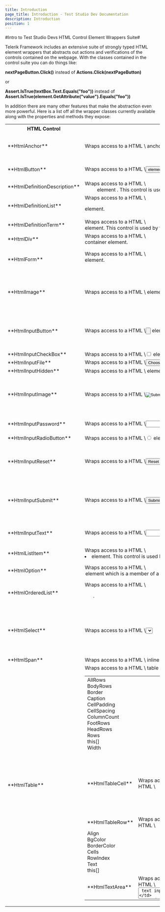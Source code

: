 ```yaml
---
title: Introduction
page_title: Introduction - Test Studio Dev Documentation
description: Introduction
position: 1
---
```

#Intro to Test Studio Devs HTML Control Element Wrappers Suite#

Telerik Framework includes an extensive suite of strongly typed HTML element wrappers that abstracts out actions and verifications of the controls contained on the webpage. With the classes contained in the control suite you can do things like:

**nextPageButton.Click()** instead of **Actions.Click(nextPageButton)**

or

**Assert.IsTrue(textBox.Text.Equals("foo"))** instead of **Assert.IsTrue(element.GetAttribute("value").Equals("foo"))**


In addition there are many other features that make the abstraction even more powerful. Here is a list off all the wrapper classes currently available along with the properties and methods they expose:

<table class="docs">
<tr>
	<th>HTML Control</th><th>Description</th><th>Properties</th><th>Methods</th><th>Base Class</th>
</tr>
<tr>
	<td>**HtmlAnchor**</td>
	<td>Wraps access to a HTML \<a> anchor element.</td>
	<td>HRef<br>
	Name<br>
	Target<br>
	Title</td>
	<td></td>
	<td><a href="#base">HtmlContainerControl</a></td>
</tr>
<tr>
	<td>**HtmlButton**</td>
	<td>Wraps access to a HTML \<button> element.</td>
	<td>Disabled
	Name<br>
	TabIndex<br>
	Valuee</td>
	<td></td>
	<td><a href="#base">HtmlContainerControl</a></td>
</tr>
<tr>
	<td>**HtmlDefinitionDescription**</td>
	<td>Wraps access to a HTML \<dd /> element . This control is used by the HtmlDefinitionList control.</td>
	<td>Description</td>
	<td></td>
	<td><a href="#base">HtmlContainerControl</a></td>
</tr>
<tr>
	<td>**HtmlDefinitionList**</td>
	<td>Wraps access to a HTML \<dl> element.</td>
	<td>Descriptions<br>
	Terms</td>
	<td></td>
	<td><a href="#base">HtmlContainerControl</a></td>
</tr>
<tr>
	<td>**HtmlDefinitionTerm**</td>
	<td>Wraps access to a HTML \<dt> element. This control is used by the HtmlDefinitionList control.</td>
	<td>Terms</td>
	<td></td>
	<td><a href="#base">HtmlContainerControl</a></td>
</tr>
<tr>
	<td>**HtmlDiv**</td>
	<td>Wraps access to a HTML \<div> container element.</td>
	<td></td>
	<td></td>
	<td><a href="#base">HtmlContainerControl</a></td>
</tr>
<tr>
	<td>**HtmlForm**</td>
	<td>Wraps access to a HTML \<form> element.</td>
	<td>EncType<br>
	Length<br>
	Name<br>
	Target</td>
	<td></td>
	<td><a href="#base">HtmlContainerControl</a></td>
</tr>
<tr>
	<td>**HtmlImage**</td>
	<td>Wraps access to a HTML \<image> element.</td>
	<td>Align<br>
	Alt<br>
	Border<br>
	Height<br>
	Src<br>
	Width</td>
	<td></td>
	<td><a href="#base">HtmlControl</a></td>
</tr>
<tr>
	<td>**HtmlInputButton**</td>
	<td>Wraps access to a HTML \<input type=button> element.</td>
	<td>Align<br>
	Alt<br>
	Border<br>
	Height<br>
	Src<br>
	Width</td>
	<td></td>
	<td><a href="#base">HtmlInputControl</a></td>
</tr>
<tr>
	<td>**HtmlInputCheckBox**</td>
	<td>Wraps access to a HTML \<input type=checkbox> element.</td>
	<td>Checked</td>
	<td>Check</td>
	<td><a href="#base">HtmlInputControl</a></td>
</tr>
<tr>
	<td>**HtmlInputFile**</td>
	<td>Wraps access to a HTML \<input type=file> element.</td>
	<td>FilePath</td>
	<td>Upload</td>
	<td><a href="#base">HtmlInputControl</a></td>
</tr>
<tr>
	<td>**HtmlInputHidden**</td>
	<td>Wraps access to a HTML \<input type=hidden> element.</td>
	<td></td>
	<td></td>
	<td><a href="#base">HtmlInputControl</a></td>
</tr>
<tr>
	<td>**HtmlInputImage**</td>
	<td>Wraps access to a HTML \<input type=image> element.</td>
	<td>Align<br>
	Alt<br>
	Border<br>
	Height<br>
	Src<br>
	Width</td>
	<td></td>
	<td><a href="#base">HtmlInputControl</a></td>
</tr>
<tr>
	<td>**HtmlInputPassword**</td>
	<td>Wraps access to a HTML \<input type=password> element.</td>
	<td>Disabled
	Size<br>
	TabIndex<br>
	Text</td>
	<td></td>
	<td><a href="#base">HtmlInputControl</a></td>
</tr>
<tr>
	<td>**HtmlInputRadioButton**</td>
	<td>Wraps access to a HTML \<input type=radio> element.</td>
	<td>Cheched</td>
	<td>Check</td>
	<td><a href="#base">HtmlInputControl</a></td>
</tr>
<tr>
	<td>**HtmlInputReset**</td>
	<td>Wraps access to a HTML \<input type=reset> element.</td>
	<td>Align<br>
	Alt<br>
	Border<br>
	Height<br>
	Src<br>
	Width</td>
	<td></td>
	<td><a href="#base">HtmlInputControl</a></td>
</tr>
<tr>
	<td>**HtmlInputSubmit**</td>
	<td>Wraps access to a HTML \<input type=submit> element.</td>
	<td>Align<br>
	Alt<br>
	Border<br>
	Height<br>
	Src<br>
	Width</td>
	<td></td>
	<td><a href="#base">HtmlInputControl</a></td>
</tr>
<tr>
	<td>**HtmlInputText**</td>
	<td>Wraps access to a HTML \<input type=text> element.</td>
	<td>Disabled<br>
	Size<br>
	TabIndex<br>
	Text</td>
	<td></td>
	<td><a href="#base">HtmlInputControl</a></td>
</tr>
<tr>
	<td>**HtmlListItem**</td>
	<td>Wraps access to a HTML \<li> element. This control is used by the HtmlOrdererList control and the HtmlUnorderedList control.</td>
	<td>GetItemOrder</td>
	<td></td>
	<td><a href="#base">HtmlContainerControl</a></td>
</tr>
<tr>
	<td>**HtmlOption**</td>
	<td>Wraps access to a HTML \<option> element which is a member of a select element.</td>
	<td>Selected<br>
	Text<br>
	Value</td>
	<td></td>
	<td><a href="#base">HtmlControl</a></td>
</tr>
<tr>
	<td>**HtmlOrderedList**</td>
	<td>Wraps access to a HTML \<ol>.</td>
	<td>AllItems<br>
	Itemst</td>
	<td></td>
	<td><a href="#base">HtmlContainerControl</a></td>
</tr>
<tr>
	<td>**HtmlSelect**</td>
	<td>Wraps access to a HTML \<select> list box or drop-down list element.</td>
	<td>Options<br>
	SelectedIndex<br>
	SelectedOption<br>
	this[]</td>
	<td>SelectByIndex<br>
	SelectByText<br>
	SelectByValue<br>
	SelectByPartialText<br>
	SelectByPartialValue<br>
	MultiSelect<br>
	MultiSelectByValue<br>
	MultiSelectByText</td>
	<td><a href="#base">HtmlContainerControl</a></td>
</tr>
<tr>
	<td>**HtmlSpan**</td>
	<td>Wraps access to a HTML \<span> inline text container element.</td>
	<td></td>
	<td></td>
	<td><a href="#base">HtmlContainerControl</a></td>
</tr>
<tr>
	<td>**HtmlTable**</td>
	<td>Wraps access to a HTML \<table> table element containing rows and columns.</td>
	<td>AllRows<br>
	BodyRows<br>
	Border<br>
	Caption<br>
	CellPadding<br>
	CellSpacing<br>
	ColumnCount<br>
	FootRows<br>
	HeadRows<br>
	Rows<br>
	this[]<br>
	Width</td>
	<td></td>
	<td><a href="#base">HtmlContainerControl</a></td>
</tr>
<tr>
	<td>**HtmlTableCell**</td>
	<td>Wraps access to a HTML \<td> table cell element.</td>
	<td>Align<br>
	BgColor<br>
	BorderColor<br>
	CellIndex<br>
	ColSpan<br>
	Height<br>
	RowSpan<br>
	Text<br>
	VAlign<br>
	Width/td>
	<td></td>
	<td><a href="#base">HtmlContainerControl</a></td>
</tr>
<tr>
	<td>**HtmlTableRow**</td>
	<td>Wraps access to a HTML \<tr> element.</td>
	<td>Align<br>
	BgColor<br>
	BorderColor<br>
	Cells<br>
	RowIndex<br>
	Text<br>
	this[]</td>
	<td></td>
	<td><a href="#base">HtmlContainerControl</a></td>
</tr>
<tr>
	<td>**HtmlTextArea**</td>
	<td>Wraps access to a HTML \<textArea> text input element.</td>
	<td>Cols<br>
	Rows<br>
	Text</td>
	<td></td>
	<td><a href="#base">HtmlContainerControl</a></td>
</tr>
<tr>
	<td>**HtmlUnorderedList**</td>
	<td>Wraps access to a HTML \<ul> element.</td>
	<td>AllItems<br>
	Items</td>
	<td></td>
	<td><a href="#base">HtmlContainerControl</a></td>
</tr>
<table>
*Table 1. List of HTML element control wrappers contained in Telerik Testing Framework's HTML control suite.*

Here is a list of the base classes along with the properties and methods they expose:

<table class="docs" id="base">
<tr>
	<th>Base Class</th><th>Description</th><th>Properties</th><th>Methods</th><th>Base Class</th>
</tr>
<tr>
	<td>**HtmlContainerControl**</td>
	<td>Base class for all wrapper controls that can contain other controls.</td>
	<td>Find<br>
	InnerText<br>	
	TextContent</td>
	<td></td>
	<td>HtmlControl</td>
</tr>
<tr>
	<td>**HtmlInputControl**</td>
	<td>Base class for all input wrapper controls.</td>
	<td>Name<br>
	Type<br>
	Value</td>
	<td></td>
	<td>HtmlControl</td>
</tr>
<tr>
	<td>**HtmlControl**</td>
	<td>Base class for the entire HTML wrapper control suite.</td>
	<td>Attributes<br>
	ChildNodes<br>
	ClientSideLocator<br>
	CssClass<br>
	Events<br>
	ID<br>
	ScrollLeft<br>
	ScrollTop<br>
	Styles<br>
	TagName<br>
	Wait</td>
	<td>AddEventListener<br>
	CallMethod<br>
	Capture<br>
	Click<br>
	Download<br>
	DragTo<br>
	DragToWindowLocation<br>
	GetComputedStyle<br>
	GetComputedStyleValue<br>
	GetRectangle<br>
	GetStyle<br>
	GetStyleValue<br>
	GetValue<br>
	InvokeEvent<br>
	IsVisible<br>
	MouseClick<br>
	MouseHover<br>
	Parent(T)<br>
	RemoveEventListener<br>
	ScrollToVisible<br>
	SetValue</td>
	<td>Control</td>
</tr>
<tr>
	<td>**Control**</td>
	<td>Root base class for all WebAii controls.</td>
	<td>BaseElement<br>
	IsRefresh<br>
	Locator<br>
	LocatorExpression<br>
	OwnerBrowser<br>
	Terms</td>
	<td>AssignElement<br>
	GetFamilyElement<br>
	MatchControl<br>
	Refresh</td>
	<td><a href="#" target="_blank">HtmlContainerControl</a></td>
</tr>
<table>
*Table 2. List of base classes used by Test Studio Dev's HTML control suite.*

Here is a list of the support classes that make it easier to use the rest of the HTML control suite:

<table class="docs">
<tr>
	<th>Base Class</th><th>Description</th><th>Properties</th><th>Methods</th><th>Base Class</th>
</tr>
<tr>
	<td>**HtmlFind**</td>
	<td>An extended Find class that includes HTML specific find methods.</td>
	<td>Table<br>
	TableCell<br>
	TableRowt</td>
	<td></td>
	<td>Find</td>
</tr>
<tr>
	<td>**HtmlStyle**</td>
	<td>Represents a single HtmlStyle. This object can be used to help probe and do validation against Html styles. Has functionality to convert unit styles to int values and color styles to System.Drawing.Color.</td>
	<td>Name<br>
	Value</td>
	<td>IsColor<br>
	IsInt<br>
	(static) IsSameColor<br>
	ToColor<br>
	(static) ToHtmlColor<br>
	ToInt</td>
	<td>Name<br>Value</td>
</tr>
<tr>
	<td>**HtmlWait**</td>
	<td>An extended Wait class that includes HTML specific wait methods.</td>
	<td></td>
	<td>ForCondition<br>
	ForExists<br>
	ForStyles<br>
	ForStylesNot<br>
	ForVisible<br>
	ForVisibleNot</td>
	<td>Wait</td>
</tr>
<table>
*Table 3. List of HtmlControl support classes contained in Telerik Testing Framework's HTML control suite.*

##Example of How to Fill Out a Web Form Using the HTML Element Wrapper Control Suite##

Suppose we're automating a form to submit an auto classified ad. Here's how to write the code and take advantage of the HTML element wrapper suite:

#### __[C#]__

          {{region }}

	[TestClass]
	public class SubmitAdTestClass : BaseTest
	{
		private const string TEST_PAGE_NAME = @"..\..\Pages\HTMLControls.htm";
	
		// Since we know the order of the input fields
		// we can use an enum to more easily reference them.
		enum TextInputFields
		{
			Model,
			Price,
			Phone,
			Email,
			FirstName,
			LastName,
			Company,
			Address,
			City,
			Zip,
			UserName,
		}
		// Same thing for the select drop downs
		enum Selects
		{
			Year,
			Make,
			AllowEmail,
			State
		}
	
		[TestMethod]
		[Description("Submits a used car classified ad")]
		public void SubmitAdTest()
		{
			Manager.LaunchNewBrowser();
			ActiveBrowser.NavigateTo("file:\\\\" + Path.Combine(TestContext.TestDir, TEST_PAGE_NAME));
	
			// Find all the required elements on the page
			HtmlForm form = Find.ById<HtmlForm>("Form2");
			IList<HtmlSelect> selectsList = form.Find.AllByTagName<HtmlSelect>("select");
			IList<HtmlInputText> textInputsList = form.Find.AllByTagName<HtmlInputText>("input");
			HtmlInputPassword passwordField = form.Find.ById<HtmlInputPassword>("txtPassword");
			HtmlTextArea description = form.Find.ById<HtmlTextArea>("txtDescription");
			HtmlInputSubmit submit = form.Find.ById<HtmlInputSubmit>("submit");
	
			// Enter data into the input fields
			Actions.ScrollToVisible(submit.BaseElement, ScrollToVisibleType.ElementBottomAtWindowBottom);
			selectsList[(int)Selects.Year].SelectByText("1956");
			selectsList[(int)Selects.Make].SelectByText("Ford");
			textInputsList[(int)TextInputFields.Model].Text = "T-Bird";
			textInputsList[(int)TextInputFields.Price].Text = "175000";
			textInputsList[(int)TextInputFields.Phone].Text = "555-122-5544";
			textInputsList[(int)TextInputFields.Email].Text = "test@myemail.com";
			selectsList[(int)Selects.AllowEmail].SelectByText("Yes");
			description.Text = "Beautifully restored two tone red & white classic T-Bird. Just like factory mint condition. Actual mileage is 175,600.";
			textInputsList[(int)TextInputFields.FirstName].Text = "Willard";
			textInputsList[(int)TextInputFields.LastName].Text = "Laird";
			textInputsList[(int)TextInputFields.Company].Text = "Laird Auto Restoration";
			textInputsList[(int)TextInputFields.Address].Text = "147 Industrial Dr.";
			textInputsList[(int)TextInputFields.City].Text = "Sacramento";
			selectsList[(int)Selects.State].SelectByText("California");
			textInputsList[(int)TextInputFields.Zip].Text = "22746";
			textInputsList[(int)TextInputFields.UserName].Text = "wlaird335";
			passwordField.Text = "lairdinc";
	
			// Submit the ad
			submit.Click();
		}
	}
	{{endregion}}
 

#### __[VB]__

          {{region }}

	<TestClass()> _
	Public Class SubmitAdTestClass
		Inherits BaseTest
	
		Private Const TEST_PAGE_NAME As String = "..\..\Pages\HTMLControls.htm"
	
	
		Enum TextInputFields
			Model
			Price
			Phone
			Email
			FirstName
			LastName
			Company
			Address
			City
			Zip
			UserName
		End Enum
	
		
		Enum Selects
			Year
			Make
			AllowEmail
			State
		End Enum
	
		<TestMethod(), _
		Description("Submits a used car classified ad"), _
		DeploymentItem("Pages\\HTMLControls.htm"), _
		DeploymentItem("Pages\\Submitted.htm")> _
		Public Sub SubmitAdTest()
	
			Manager.LaunchNewBrowser()
			ActiveBrowser.NavigateTo("file:\\\\" + Path.Combine(TestContext.TestDir, TEST_PAGE_NAME))
	
			' Find all the required elements on the page
			Dim form As HtmlForm = Find.ById(Of HtmlForm)("Form2")
			Dim selectsList As IList(Of HtmlSelect) = form.Find.AllByTagName(Of HtmlSelect)("select")
			Dim textInputsList As IList(Of HtmlInputText) = form.Find.AllByTagName(Of HtmlInputText)("input")
			Dim passwordField As HtmlInputPassword = form.Find.ById(Of HtmlInputPassword)("txtPassword")
			Dim description As HtmlTextArea = form.Find.ById(Of HtmlTextArea)("txtDescription")
			Dim submit As HtmlInputSubmit = form.Find.ById(Of HtmlInputSubmit)("submit")
	
			
			Actions.ScrollToVisible(submit.BaseElement, ScrollToVisibleType.ElementBottomAtWindowBottom)
			selectsList(Selects.Year).SelectByText("1956")
			selectsList(Selects.Make).SelectByText("Ford")
			textInputsList(TextInputFields.Model).Text = "T-Bird"
			textInputsList(TextInputFields.Price).Text = "175000"
			textInputsList(TextInputFields.Phone).Text = "555-122-5544"
			textInputsList(TextInputFields.Email).Text = "test@myemail.com"
			selectsList(Selects.AllowEmail).SelectByText("Yes")
			description.Text = "Beautifully restored two tone red & white classic T-Bird. Just like factory mint condition. Actual mileage is 175,600."
			textInputsList(TextInputFields.FirstName).Text = "Willard"
			textInputsList(TextInputFields.LastName).Text = "Laird"
			textInputsList(TextInputFields.Company).Text = "Laird Auto Restoration"
			textInputsList(TextInputFields.Address).Text = "147 Industrial Dr."
			textInputsList(TextInputFields.City).Text = "Sacramento"
			selectsList(Selects.State).SelectByText("California")
			textInputsList(TextInputFields.Zip).Text = "22746"
			textInputsList(TextInputFields.UserName).Text = "wlaird335"
			passwordField.Text = "lairdinc"
	
			
			submit.Click()
	
		End Sub
	
	End Class
	{{endregion}}
	
By taking advantage of the object oriented nature of the HTML element wrapper classes, our test code that fills in the fields and clicks the submit button is much simpler, more descriptive and more intuitive in nature. Note how simple it was to enter text into all the input fields, as well as make all the drop down selections using intuitive methods included with Telerik's HTML element wrapper classes!
Also notice how we're doing a nested find. The line **form.Find.AllByTagName<HtmlSelect>("select");** is returning all of the **\<select>** elements that are contained within the form "Form2" contained on the page, not the entire page itself which may contain other \<select> elements on the page, perhaps even on other forms contained on the same page.
 
One special feature to note about the **Find.AllByXXX<TControl>()** functions is that they filter on the type of the **TControl** such that the returned list only includes elements of type **TControl**. In the example above we're calling **Find.AllByTagName<HtmlInputText>("input")**. Due to the filtering being performed by the framework we only get back \<input type="text"> elements and not other input elements such as the \<input type="password"> element that is also on the form.
 
By the same token all of the Fi**nd.ByXXX<TControl>()** functions also verify that the found element is of type **TControl**. If, for example, you call **Find.ByTagIndex<HtmlInputPassword>("input", 4)** and the 5th \<input> element is not type="password" then the framework will throw a System.ArgumentException.

